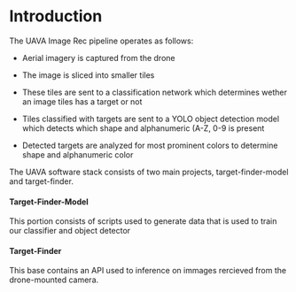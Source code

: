 # Introduction

The UAVA Image Rec pipeline operates as follows:

- Aerial imagery is captured from the drone

- The image is sliced into smaller tiles 

- These tiles are sent to a classification network which determines wether an image tiles has a target or not

- Tiles classified with targets are sent to a YOLO object detection model which detects which shape and alphanumeric (A-Z, 0-9 is present

- Detected targets are analyzed for most prominent colors to determine shape and alphanumeric color



The UAVA software stack consists of two main projects, target-finder-model and target-finder.

#### Target-Finder-Model

This portion consists of scripts used to generate data that is used to train our classifier and object detector

#### Target-Finder

This base contains an API used to inference on immages rercieved from the drone-mounted camera.